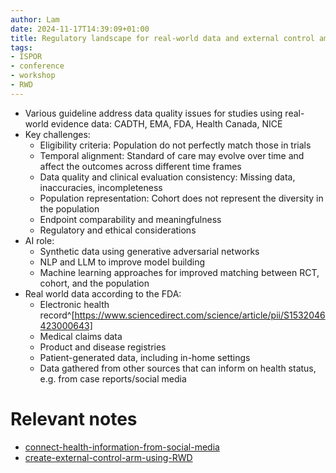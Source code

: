 ```yaml
---
author: Lam
date: 2024-11-17T14:39:09+01:00
title: Regulatory landscape for real-world data and external control amr worldwide
tags:
- ISPOR
- conference
- workshop
- RWD
---
```


- Various guideline address data quality issues for studies using real-world evidence data: CADTH, EMA, FDA, Health Canada, NICE
- Key challenges:
  - Eligibility criteria: Population do not perfectly match those in trials
  - Temporal alignment: Standard of care may evolve over time and affect the outcomes across different time frames
  - Data quality and clinical evaluation consistency: Missing data, inaccuracies, incompleteness
  - Population representation: Cohort does not represent the diversity in the population
  - Endpoint comparability and meaningfulness
  - Regulatory and ethical considerations
- AI role:
  - Synthetic data using generative adversarial networks
  - NLP and LLM to improve model building
  - Machine learning approaches for improved matching between RCT, cohort, and the population
- Real world data according to the FDA:
  - Electronic health record^[https://www.sciencedirect.com/science/article/pii/S1532046423000643]
  - Medical claims data
  - Product and disease registries
  - Patient-generated data, including in-home settings
  - Data gathered from other sources that can inform on health status, e.g. from case reports/social media

# Relevant notes

- [connect-health-information-from-social-media](Resources/connect-health-information-from-social-media.md) 
- [create-external-control-arm-using-RWD](Resources/create-external-control-arm-using-RWD.md) 
